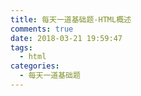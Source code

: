 ```yaml
---
title: 每天一道基础题-HTML概述
comments: true
date: 2018-03-21 19:59:47
tags:
  - html
categories:
  - 每天一道基础题
---
```


<!-- more -->
